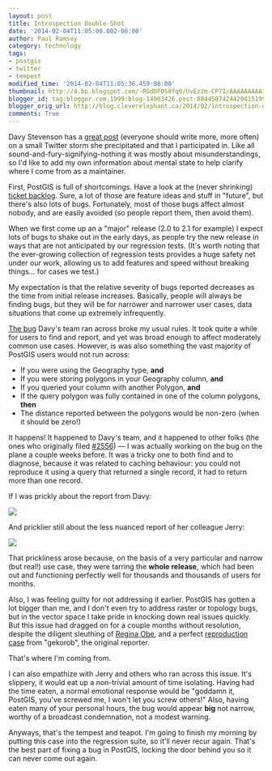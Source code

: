 ```yaml
---
layout: post
title: Introspection Double-Shot
date: '2014-02-04T11:05:00.002-08:00'
author: Paul Ramsey
category: technology
tags:
- postgis
- twitter
- tempest
modified_time: '2014-02-04T11:05:36.459-08:00'
thumbnail: http://4.bp.blogspot.com/-RGdDFOS0fq0/UvEz2m-CP7I/AAAAAAAAAIg/9ypyk7YsUOM/s72-c/screenshot_09.png
blogger_id: tag:blogger.com,1999:blog-14903426.post-8844587424420415199
blogger_orig_url: http://blog.cleverelephant.ca/2014/02/introspection-double-shot.html
comments: True
---
```


Davy Stevenson has a [great post](http://davystevenson.com/2014/02/03/how-to-accidentally-be-a-jerk-on-twitter.html) (everyone should write more, more often) on a small Twitter storm she precipitated and that I participated in. Like all sound-and-fury-signifying-nothing it was mostly about misunderstandings, so I'd like to add my own information about mental state to help clarify where I come from as a maintainer. 

First, PostGIS is full of shortcomings. Have a look at the (never shrinking) [ticket backlog](http://trac.osgeo.org/postgis/report/3). Sure, a lot of those are feature ideas and stuff in "future", but there's also lots of bugs. Fortunately, most of those bugs affect almost nobody, and are easily avoided (so people report them, then avoid them). 

When we first come up an a "major" release (2.0 to 2.1 for example) I expect lots of bugs to shake out in the early days, as people try the new release in ways that are not anticipated by our regression tests. (It's worth noting that the ever-growing collection of regression tests provides a huge safety net under our work, allowing us to add features and speed without breaking things... for cases we test.) 

My expectation is that the relative severity of bugs reported decreases as the time from initial release increases. Basically, people will always be finding bugs, but they will be for narrower and narrower user cases, data situations that come up extremely infrequently. 

[The bug](http://trac.osgeo.org/postgis/ticket/2556) Davy's team ran across broke my usual rules. It took quite a while for users to find and report, and yet was broad enough to affect moderately common use cases. However, is was also something the vast majority of PostGIS users would not run across:

* If you were using the Geography type, **and**
* If you were storing polygons in your Geography column, **and**
* If you queried your column with another Polygon, **and**
* If the query polygon was fully contained in one of the column polygons, **then**
* The distance reported between the polygons would be non-zero (when it should be zero!)

It happens! It happened to Davy's team, and it happened to other folks (the ones who originally filed [#2556](http://trac.osgeo.org/postgis/ticket/2556)) &mdash; I was actually working on the bug on the plane a couple weeks before. It was a tricky one to both find and to diagnose, because it was related to caching behaviour: you could not reproduce it using a query that returned a single record, it had to return more than one record.  

If I was prickly about the report from Davy: 

<img border="0" src="http://4.bp.blogspot.com/-RGdDFOS0fq0/UvEz2m-CP7I/AAAAAAAAAIg/9ypyk7YsUOM/s1600/screenshot_09.png" />

And pricklier still about the less nuanced report of her colleague Jerry: 

<img border="0" src="http://4.bp.blogspot.com/-L8DUrb8VOSM/UvEz2v131-I/AAAAAAAAAIk/MOgRGPnGP9A/s1600/screenshot_10.png" />

That prickliness arose because, on the basis of a very particular and narrow (but real!) use case, they were tarring the **whole release**, which had been out and functioning perfectly well for thousands and thousands of users for months. 

Also, I was feeling guilty for not addressing it earlier. PostGIS has gotten a lot bigger than me, and I don't even try to address raster or topology bugs, but in the vector space I take pride in knocking down real issues quickly. But this issue had dragged on for a couple months without resolution, despite the diligent sleuthing of [Regina Obe](http://www.bostongis.com), and a perfect [reproduction case](http://trac.osgeo.org/postgis/ticket/2556#comment:1) from "gekorob", the original reporter. 

That's where I'm coming from. 

I can also empathize with Jerry and others who ran across this issue. It's slippery, it would eat up a non-trivial amount of time isolating. Having had the time eaten, a normal emotional response would be "goddamn it, PostGIS, you've screwed me, I won't let you screw others!" Also, having eaten many of your personal hours, the bug would appear **big** not narrow, worthy of a broadcast condemnation, not a modest warning. 

Anyways, that's the tempest and teapot. I'm going to finish my morning by putting this case into the regression suite, so it'll never recur again. That's the best part of fixing a bug in PostGIS, locking the door behind you so it can never come out again.